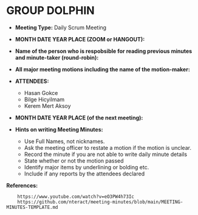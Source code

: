   # GROUP DOLPHIN
  
  - **Meeting Type:** Daily Scrum Meeting
  
  - **MONTH DATE YEAR PLACE (ZOOM or HANGOUT):**
  
  - **Name of the person who is respobsible for reading previous minutes and minute-taker (round-robin):**
  
  - **All major meeting motions including the name of the motion-maker:**
  
  - **ATTENDEES:**
  
       - Hasan Gokce
       - Bilge Hicyilmam
       - Kerem Mert Aksoy
  
  - **MONTH DATE YEAR PLACE (of the next meeting):**
  
  - **Hints on writing Meeting Minutes:**
  
      - Use Full Names, not nicknames.
      - Ask the meeting officer to restate a motion if the motion is unclear.
      - Record the minute if you are not able to write daily minute details
      - State whether or not the motion passed
      - Identify major items by underlining or bolding etc.
      - Include if any reports by the attendees declared
  
  **References:**
  
        https://www.youtube.com/watch?v=eO3PW4h73Ic
        https://github.com/nteract/meeting-minutes/blob/main/MEETING-MINUTES-TEMPLATE.md
